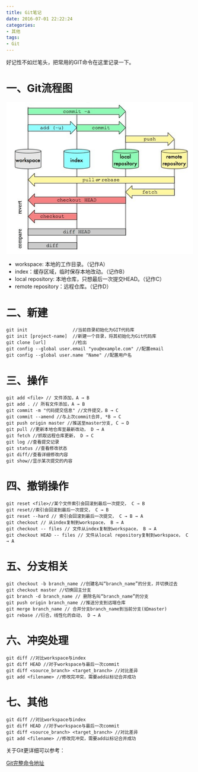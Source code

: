 ```yaml
---
title: Git笔记
date: 2016-07-01 22:22:24
categories:
- 其他
tags: 
- Git
---
```


好记性不如烂笔头，把常用的GIT命令在这里记录一下。

<!-- more -->

# 一、Git流程图

![Git流程](/img/archives/git.png)

- workspace: 本地的工作目录。（记作A）
- index：缓存区域，临时保存本地改动。（记作B）
- local repository: 本地仓库，只想最后一次提交HEAD。（记作C）
- remote repository：远程仓库。（记作D）

# 二、新建

```
git init                 //当前目录初始化为GIT代码库
git init [project-name]  //新建一个目录，将其初始化为Git代码库
git clone [url]          //检出
git config --global user.email "you@example.com" //配置email
git config --global user.name "Name" //配置用户名
```

# 三、操作

```
git add <file> // 文件添加，A → B
git add . // 所有文件添加，A → B
git commit -m "代码提交信息" //文件提交，B → C
git commit --amend //与上次commit合并, *B → C
git push origin master //推送至master分支, C → D
git pull //更新本地仓库至最新改动， D → A
git fetch //抓取远程仓库更新， D → C
git log //查看提交记录
git status //查看修改状态
git diff//查看详细修改内容
git show//显示某次提交的内容
```

# 四、撤销操作

```
git reset <file>//某个文件索引会回滚到最后一次提交， C → B
git reset//索引会回滚到最后一次提交， C → B
git reset --hard // 索引会回滚到最后一次提交， C → B → A
git checkout // 从index复制到workspace， B → A
git checkout -- files // 文件从index复制到workspace， B → A
git checkout HEAD -- files // 文件从local repository复制到workspace， C → A
```

# 五、分支相关

```
git checkout -b branch_name //创建名叫“branch_name”的分支，并切换过去
git checkout master //切换回主分支
git branch -d branch_name // 删除名叫“branch_name”的分支
git push origin branch_name //推送分支到远端仓库
git merge branch_name // 合并分支branch_name到当前分支(如master)
git rebase //衍合，线性化的自动， D → A
```

# 六、冲突处理

```
git diff //对比workspace与index
git diff HEAD //对于workspace与最后一次commit
git diff <source_branch> <target_branch> //对比差异
git add <filename> //修改完冲突，需要add以标记合并成功
```

# 七、其他

```
git diff //对比workspace与index
git diff HEAD //对于workspace与最后一次commit
git diff <source_branch> <target_branch> //对比差异
git add <filename> //修改完冲突，需要add以标记合并成功
```

关于Git更详细可以参考：

[Git完整命令地址](https://git-scm.com/book/zh/v2)